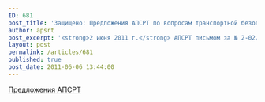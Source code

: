 ```yaml
---
ID: 681
post_title: 'Защищено: Предложения АПСРТ по вопросам транспортной безопасности'
author: apsrt
post_excerpt: '<strong>2 июня 2011 г.</strong> АПСРТ письмом за № 2-02/129 направлены в Минтранс России предложения в части реализаций приказов министерства по вопросам транспортной безопасности.'
layout: post
permalink: /articles/681
published: true
post_date: 2011-06-06 13:44:00
---
```

<a href="http://www.apsrt.ru/docs/2-02-129.doc">Предложения АПСРТ</a>